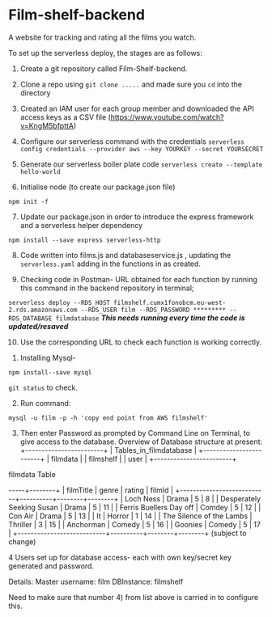 


# Film-shelf-backend


A website for tracking and rating all the films you watch.


<!-- Setting up - Coding and repository  -->

To set up the serverless deploy, the stages are as follows:

1) Create a git repository called Film-Shelf-backend.

2) Clone a repo using `git clone .....` and made sure you `cd` into the directory

3) Created an IAM user for each group member and downloaded the API access keys as a CSV file  (https://www.youtube.com/watch?v=KngM5bfpttA)

4) Configure our serverless command with the credentials
`serverless config credentials --provider aws --key YOURKEY --secret YOURSECRET`

5) Generate our serverless boiler plate code
`serverless create --template hello-world`

6) Initialise node (to create our package.json file)

`npm init -f`

7) Update our package.json in order to introduce the express framework and a serverless helper dependency

`npm install --save express serverless-http`

8) Code written into films.js and databaseservice.js , updating the `serverless.yaml` adding in the functions in as created.  


9) Checking code in Postman-
    URL obtained for each function by running this command in the backend repository in terminal; 

`serverless deploy --RDS_HOST filmshelf.cumx1fonobcm.eu-west-2.rds.amazonaws.com --RDS_USER film --RDS_PASSWORD ********* --RDS_DATABASE filmdatabase`
*********This needs running every time the code is updated/resaved*********

10) Use the corresponding URL to check each function is working correctly.  




<!-- Creating the Mysql database  -->


1) Installing Mysql- 

`npm install--save mysql`

`git status` to check. 


2) Run command:

`mysql -u film -p -h 'copy end point from AWS filmshelf'`

3) Then enter Password as prompted by Command Line on Terminal, to give access to the database. 
 Overview of Database structure at present: 
+------------------------+
| Tables_in_filmdatabase |
+------------------------+
| filmdata               |
| filmshelf              |
| user                   |
+------------------------+

filmdata Table  

-----+--------+
| filmTitle                 | genre    | rating | filmId |
+---------------------------+----------+--------+--------+
| Loch Ness                 |  Drama   |      5 |      8 |
| Desperately Seeking Susan |  Drama   |      5 |     11 |
| Ferris Buellers Day off   |  Comdey  |      5 |     12 |
| Con Air                   |  Drama   |      5 |     13 |
| It                        | Horror   |      1 |     14 |
| The Silence of the Lambs  | Thriller |      3 |     15 |
| Anchorman                 | Comedy   |      5 |     16 |
| Goonies                   | Comedy   |      5 |     17 |
+---------------------------+----------+--------+--------+
(subject to change)

<!-- AWS Set up   -->

 4 Users set up for database access- each with own key/secret key generated and password.  

Details: 
Master username: film 
DBInstance: filmshelf

Need to make sure that number 4) from list above is carried in to configure this. 




